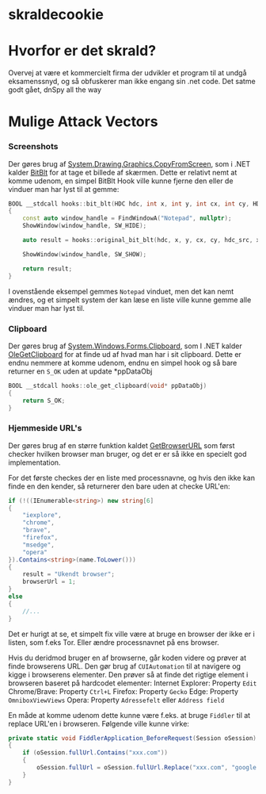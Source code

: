 # skraldecookie

# Hvorfor er det skrald?
Overvej at være et kommercielt firma der udvikler et program til at undgå eksamenssnyd, og så obfuskerer man ikke engang sin .net code. Det satme godt gået, dnSpy all the way

# Mulige Attack Vectors

### Screenshots
Der gøres brug af [System.Drawing.Graphics.CopyFromScreen](https://github.com/dotnet/winforms/blob/62ebdb4b0d5cc7e163b8dc9331dc196e576bf162/src/System.Drawing.Common/src/System/Drawing/Graphics.cs#L2691), som i .NET kalder [BitBlt](https://learn.microsoft.com/en-us/windows/win32/api/wingdi/nf-wingdi-bitblt) for at tage et billede af skærmen.
Dette er relativt nemt at komme udenom, en simpel BitBlt Hook ville kunne fjerne den eller de vinduer man har lyst til at gemme:

```cpp
BOOL __stdcall hooks::bit_blt(HDC hdc, int x, int y, int cx, int cy, HDC hdc_src, int x1, int y1, DWORD rop)
{
	const auto window_handle = FindWindowA("Notepad", nullptr);
	ShowWindow(window_handle, SW_HIDE);

	auto result = hooks::original_bit_blt(hdc, x, y, cx, cy, hdc_src, x1, y1, rop);

	ShowWindow(window_handle, SW_SHOW);

	return result;
}
```
I ovenstående eksempel gemmes `Notepad` vinduet, men det kan nemt ændres, og et simpelt system der kan læse en liste ville kunne gemme alle vinduer man har lyst til.

### Clipboard
Der gøres brug af [System.Windows.Forms.Clipboard](https://github.com/dotnet/winforms/blob/62ebdb4b0d5cc7e163b8dc9331dc196e576bf162/src/System.Windows.Forms/src/System/Windows/Forms/OLE/Clipboard.cs#L79), som I .NET kalder [OleGetClipboard](https://learn.microsoft.com/en-us/windows/win32/api/ole2/nf-ole2-olegetclipboard) for at finde ud af hvad man har i sit clipboard.
Dette er endnu nemmere at komme udenom, endnu en simpel hook og så bare returner en `S_OK` uden at update *ppDataObj

```cpp
BOOL __stdcall hooks::ole_get_clipboard(void* ppDataObj)
{
	return S_OK;
}
```

### Hjemmeside URL's
Der gøres brug af en større funktion kaldet [GetBrowserURL](https://github.com/mbn-code/skraldecookie/blob/main/ExamCookie1414_Dump/ExamCookie/WinClient/ApplicationThread.cs#L180) som først checker hvilken browser man bruger, og det er er så ikke en specielt god implementation.

For det første checkes der en liste med processnavne, og hvis den ikke kan finde en den kender, så returnerer den bare uden at checke URL'en:
```cs
if (!((IEnumerable<string>) new string[6]
{
    "iexplore",
    "chrome",
    "brave",
    "firefox",
    "msedge",
    "opera"
}).Contains<string>(name.ToLower()))
{
    result = "Ukendt browser";
    browserUrl = 1;
}
else
{
    //...
}
```

Det er hurigt at se, et simpelt fix ville være at bruge en browser der ikke er i listen, som f.eks Tor.
Eller ændre processnavnet på ens browser.

Hvis du deridmod bruger en af browserne, går koden videre og prøver at finde browserens URL. Den gør brug af `CUIAutomation` til at navigere og kigge i browserens elementer.
Den prøver så at finde det rigtige element i browseren baseret på hardcodet elementer:
Internet Explorer: Property `Edit`
Chrome/Brave: Property `Ctrl+L`
Firefox: Property `Gecko`
Edge: Property `OmniboxViewViews`
Opera: Property `Adressefelt` eller `Address field`

En måde at komme udenom dette kunne være f.eks. at bruge `Fiddler` til at replace URL'en i browseren. Følgende ville kunne virke:

```cs
private static void FiddlerApplication_BeforeRequest(Session oSession)
{
    if (oSession.fullUrl.Contains("xxx.com"))
    {
        oSession.fullUrl = oSession.fullUrl.Replace("xxx.com", "google.com");
    }
}
```